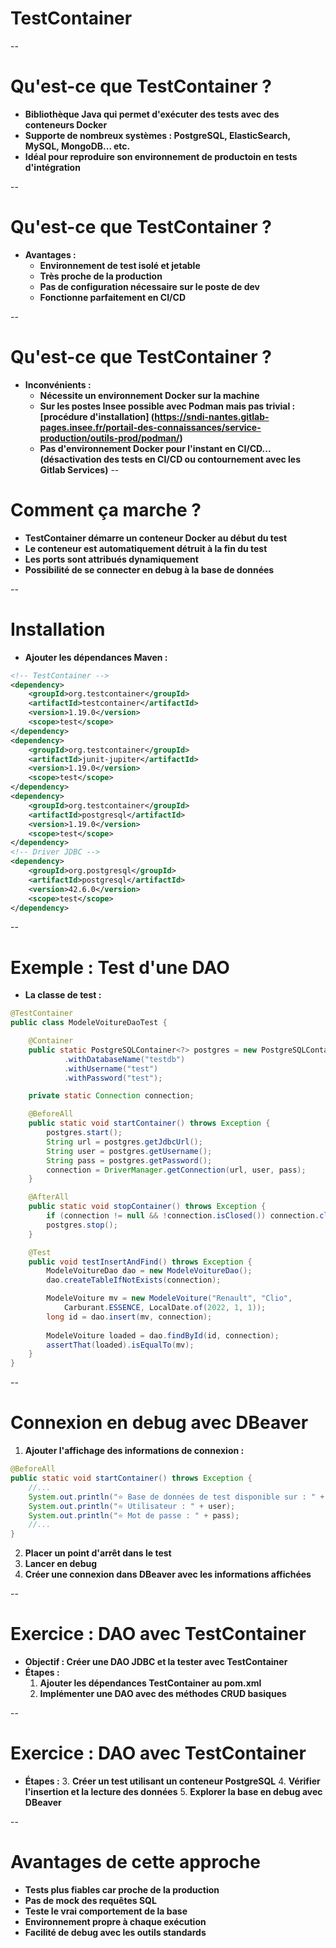 # TestContainer

--
# Qu'est-ce que TestContainer ?

* __Bibliothèque Java qui permet d'exécuter des tests avec des conteneurs Docker__ 
* __Supporte de nombreux systèmes : PostgreSQL, ElasticSearch, MySQL, MongoDB... etc.__
* __Idéal pour reproduire son environnement de productoin en tests d'intégration__


--
# Qu'est-ce que TestContainer ?

* __Avantages :__
    * __Environnement de test isolé et jetable__
    * __Très proche de la production__
    * __Pas de configuration nécessaire sur le poste de dev__
    * __Fonctionne parfaitement en CI/CD__


--
# Qu'est-ce que TestContainer ?

* __Inconvénients :__
    * __Nécessite un environnement Docker sur la machine__
    * __Sur les postes Insee possible avec Podman mais pas trivial : [procédure d'installation] (https://sndi-nantes.gitlab-pages.insee.fr/portail-des-connaissances/service-production/outils-prod/podman/)__
    * __Pas d'environnement Docker pour l'instant en CI/CD... (désactivation des tests en CI/CD ou contournement avec les Gitlab Services)__
--
# Comment ça marche ?

* __TestContainer démarre un conteneur Docker au début du test__
* __Le conteneur est automatiquement détruit à la fin du test__
* __Les ports sont attribués dynamiquement__
* __Possibilité de se connecter en debug à la base de données__

--
# Installation

* __Ajouter les dépendances Maven :__
```xml
<!-- TestContainer -->
<dependency>
    <groupId>org.testcontainer</groupId>
    <artifactId>testcontainer</artifactId>
    <version>1.19.0</version>
    <scope>test</scope>
</dependency>
<dependency>
    <groupId>org.testcontainer</groupId>
    <artifactId>junit-jupiter</artifactId>
    <version>1.19.0</version>
    <scope>test</scope>
</dependency>
<dependency>
    <groupId>org.testcontainer</groupId>
    <artifactId>postgresql</artifactId>
    <version>1.19.0</version>
    <scope>test</scope>
</dependency>
<!-- Driver JDBC -->
<dependency>
    <groupId>org.postgresql</groupId>
    <artifactId>postgresql</artifactId>
    <version>42.6.0</version>
    <scope>test</scope>
</dependency>
```

--
# Exemple : Test d'une DAO

* __La classe de test :__
```java
@TestContainer
public class ModeleVoitureDaoTest {

    @Container
    public static PostgreSQLContainer<?> postgres = new PostgreSQLContainer<>("postgres:15.3")
            .withDatabaseName("testdb")
            .withUsername("test")
            .withPassword("test");

    private static Connection connection;

    @BeforeAll
    public static void startContainer() throws Exception {
        postgres.start();
        String url = postgres.getJdbcUrl();
        String user = postgres.getUsername();
        String pass = postgres.getPassword();
        connection = DriverManager.getConnection(url, user, pass);
    }

    @AfterAll
    public static void stopContainer() throws Exception {
        if (connection != null && !connection.isClosed()) connection.close();
        postgres.stop();
    }

    @Test
    public void testInsertAndFind() throws Exception {
        ModeleVoitureDao dao = new ModeleVoitureDao();
        dao.createTableIfNotExists(connection);

        ModeleVoiture mv = new ModeleVoiture("Renault", "Clio", 
            Carburant.ESSENCE, LocalDate.of(2022, 1, 1));
        long id = dao.insert(mv, connection);
        
        ModeleVoiture loaded = dao.findById(id, connection);
        assertThat(loaded).isEqualTo(mv);
    }
}
```

--
# Connexion en debug avec DBeaver

1. __Ajouter l'affichage des informations de connexion :__
```java
@BeforeAll
public static void startContainer() throws Exception {
    //...
    System.out.println("⭐ Base de données de test disponible sur : " + url);
    System.out.println("⭐ Utilisateur : " + user);
    System.out.println("⭐ Mot de passe : " + pass);
    //...
}
```

2. __Placer un point d'arrêt dans le test__
3. __Lancer en debug__
4. __Créer une connexion dans DBeaver avec les informations affichées__

--
# Exercice : DAO avec TestContainer

* __Objectif : Créer une DAO JDBC et la tester avec TestContainer__
* __Étapes :__
    1. __Ajouter les dépendances TestContainer au pom.xml__
    2. __Implémenter une DAO avec des méthodes CRUD basiques__

--
# Exercice : DAO avec TestContainer
* __Étapes :__
    3. __Créer un test utilisant un conteneur PostgreSQL__
    4. __Vérifier l'insertion et la lecture des données__
    5. __Explorer la base en debug avec DBeaver__

--
# Avantages de cette approche

* __Tests plus fiables car proche de la production__
* __Pas de mock des requêtes SQL__
* __Teste le vrai comportement de la base__
* __Environnement propre à chaque exécution__
* __Facilité de debug avec les outils standards__